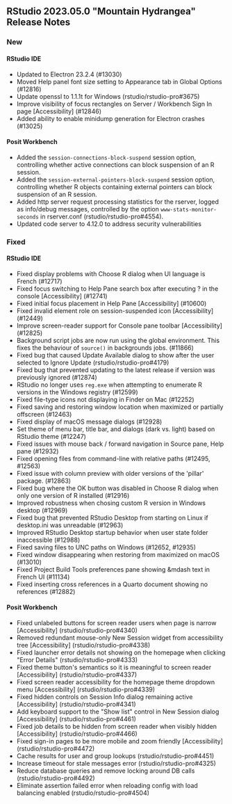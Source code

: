 
## RStudio 2023.05.0 "Mountain Hydrangea" Release Notes

### New

#### RStudio IDE
- Updated to Electron 23.2.4 (#13030)
- Moved Help panel font size setting to Appearance tab in Global Options (#12816)
- Update openssl to 1.1.1t for Windows (rstudio/rstudio-pro#3675)
- Improve visibility of focus rectangles on Server / Workbench Sign In page [Accessibility] (#12846)
- Added ability to enable minidump generation for Electron crashes (#13025)

#### Posit Workbench
- Added the `session-connections-block-suspend` session option, controlling whether active connections can block suspension of an R session.
- Added the `session-external-pointers-block-suspend` session option, controlling whether R objects containing external pointers can block suspension of an R session.
- Added http server request processing statistics for the rserver, logged as info/debug messages, controlled by the option `www-stats-monitor-seconds` in rserver.conf (rstudio/rstudio-pro#4554).
- Updated code server to 4.12.0 to address security vulnerabilities

### Fixed

#### RStudio IDE
- Fixed display problems with Choose R dialog when UI language is French (#12717)
- Fixed focus switching to Help Pane search box after executing ? in the console [Accessibility] (#12741)
- Fixed initial focus placement in Help Pane [Accessibility] (#10600)
- Fixed invalid element role on session-suspended icon [Accessibility] (#12449)
- Improve screen-reader support for Console pane toolbar [Accessibility] (#12825)
- Background script jobs are now run using the global environment. This fixes the behaviour of `source()` in backgrounds jobs. (#11866)
- Fixed bug that caused Update Available dialog to show after the user selected to Ignore Update (rstudio/rstudio-pro#4179)
- Fixed bug that prevented updating to the latest release if version was previously ignored (#12874)
- RStudio no longer uses `reg.exe` when attempting to enumerate R versions in the Windows registry (#12599)
- Fixed file-type icons not displaying in Finder on Mac (#12252)
- Fixed saving and restoring window location when maximized or partially offscreen (#12463)
- Fixed display of macOS message dialogs (#12928)
- Set theme of menu bar, title bar, and dialogs (dark vs. light) based on RStudio theme (#12247)
- Fixed issues with mouse back / forward navigation in Source pane, Help pane (#12932)
- Fixed opening files from command-line with relative paths (#12495, #12563)
- Fixed issue with column preview with older versions of the 'pillar' package. (#12863)
- Fixed bug where the OK button was disabled in Choose R dialog when only one version of R installed (#12916)
- Improved robustness when chosing custom R version in Windows desktop (#12969)
- Fixed bug that prevented RStudio Desktop from starting on Linux if desktop.ini was unreadable (#12963)
- Improved RStudio Desktop startup behavior when user state folder inaccessible (#12988)
- Fixed saving files to UNC paths on Windows (#12652, #12935)
- Fixed window disappearing when restoring from maximized on macOS (#13010)
- Fixed Project Build Tools preferences pane showing &mdash text in French UI (#11134)
- Fixed inserting cross references in a Quarto document showing no references (#12882)

#### Posit Workbench
- Fixed unlabeled buttons for screen reader users when page is narrow [Accessibility] (rstudio/rstudio-pro#4340)
- Removed redundant mouse-only New Session widget from accessibility tree [Accessibility] (rstudio/rstudio-pro#4338)
- Fixed launcher error details not showing on the homepage when clicking "Error Details" (rstudio/rstudio-pro#4333)
- Fixed theme button's semantics so it is meaningful to screen reader [Accessibility] (rstudio/rstudio-pro#4337)
- Fixed screen reader accessibility for the homepage theme dropdown menu [Accessibility] (rstudio/rstudio-pro#4339)
- Fixed hidden controls on Session Info dialog remaining active [Accessibility] (rstudio/rstudio-pro#4341)
- Add keyboard support to the "Show list" control in New Session dialog [Accessibility] (rstudio/rstudio-pro#4461)
- Fixed job details to be hidden from screen reader when visibly hidden [Accessibility] (rstudio/rstudio-pro#4466)
- Fixed sign-in pages to be more mobile and zoom friendly [Accessibility] (rstudio/rstudio-pro#4472)
- Cache results for user and group lookups (rstudio/rstudio-pro#4451)
- Increase timeout for stale messages error (rstudio/rstudio-pro#4325)
- Reduce database queries and remove locking around DB calls (rstudio/rstudio-pro#4492)
- Eliminate assertion failed error when reloading config with load balancing enabled (rstudio/rstudio-pro#4504)
